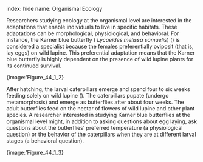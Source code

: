 index: hide
name: Organismal Ecology

Researchers studying ecology at the organismal level are interested in the adaptations that enable individuals to live in specific habitats. These adaptations can be morphological, physiological, and behavioral. For instance, the Karner blue butterfly ( *Lycaeides melissa samuelis*) () is considered a specialist because the females preferentially oviposit (that is, lay eggs) on wild lupine. This preferential adaptation means that the Karner blue butterfly is highly dependent on the presence of wild lupine plants for its continued survival.


{image:'Figure_44_1_2}
        

After hatching, the larval caterpillars emerge and spend four to six weeks feeding solely on wild lupine (). The caterpillars pupate (undergo metamorphosis) and emerge as butterflies after about four weeks. The adult butterflies feed on the nectar of flowers of wild lupine and other plant species. A researcher interested in studying Karner blue butterflies at the organismal level might, in addition to asking questions about egg laying, ask questions about the butterflies’ preferred temperature (a physiological question) or the behavior of the caterpillars when they are at different larval stages (a behavioral question).


{image:'Figure_44_1_3}
        
